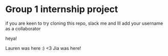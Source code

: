 # Group 1 internship project

if you are keen to try cloning this repo, slack me and Ill add your username as a collaborator

heya!

Lauren was here :) <3
Jia was here!